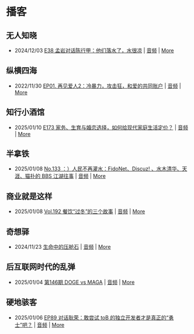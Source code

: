 # 播客

## 无人知晓
- 2024/12/03 [E38 孟岩对话陈行甲：他们落水了，水很凉](https://www.xiaoyuzhoufm.com/episode/674993fcc3b2a2f334681d1c) | [音频](https://dts-api.xiaoyuzhoufm.com/track/611719d3cb0b82e1df0ad29e/674993fcc3b2a2f334681d1c/media.xyzcdn.net/ltQLGAGNRRRTiQZqd_ZmhAAewLcp.m4a) | [More](channels/%E6%97%A0%E4%BA%BA%E7%9F%A5%E6%99%93.md)

## 纵横四海
- 2022/11/30 [EP01. 再见爱人2：冷暴力，攻击狂，和爱的共同账户](https://www.ximalaya.com/sound/592716797) | [音频](https://aod.cos.tx.xmcdn.com/storages/26c6-audiofreehighqps/E9/4E/GKwRIUEHXOodAq7-QQHYdhCw-aacv2-48K.m4a) | [More](channels/%E7%BA%B5%E6%A8%AA%E5%9B%9B%E6%B5%B7.md)

## 知行小酒馆
- 2025/01/10 [E173 家务、生育与婚恋选择，如何给现代家庭生活定价？](https://www.xiaoyuzhoufm.com/episode/6780daac1bf3f0ab2b3d6d78) | [音频](https://dts-api.xiaoyuzhoufm.com/track/6013f9f58e2f7ee375cf4216/6780daac1bf3f0ab2b3d6d78/media.xyzcdn.net/6013f9f58e2f7ee375cf4216/lm40ZIlbYJtCoio_2LDeaoojKwyW.m4a) | [More](channels/%E7%9F%A5%E8%A1%8C%E5%B0%8F%E9%85%92%E9%A6%86.md)

## 半拿铁
- 2025/01/08 [No.133 ：）人民不再灌水：FidoNet、Discuz! 、水木清华、天涯、猫扑的 BBS 江湖往事](https://www.ximalaya.com/sound/792177021) | [音频](https://tk.wavpub.com/WPDL_tZUpZwptdBqDMNvDBRZPpcvHXCLvyFmThvCEYArersZzegFfQugpKJcBwQ-d2.m4a) | [More](channels/%E5%8D%8A%E6%8B%BF%E9%93%81.md)

## 商业就是这样
- 2025/01/08 [Vol.192 餐饮“过冬”的三个故事](https://www.ximalaya.com/sound/792190218) | [音频](https://aod.cos.tx.xmcdn.com/storages/b475-audiofreehighqps/9D/8E/GKwRIW4LVEQZAJXMZwNPXIqy.m4a) | [More](channels/%E5%95%86%E4%B8%9A%E5%B0%B1%E6%98%AF%E8%BF%99%E6%A0%B7.md)

## 奇想驿
- 2024/11/23 [生命中的压舱石](https://www.xiaoyuzhoufm.com/episode/67403d1d11045e78e5105c6f) | [音频](https://dts-api.xiaoyuzhoufm.com/track/6034daea97755b8fc9c66480/67403d1d11045e78e5105c6f/media.xyzcdn.net/lmERsWF4hFJGK9PjHGzOwQnbz-Ge.m4a) | [More](channels/%E5%A5%87%E6%83%B3%E9%A9%BF.md)

## 后互联网时代的乱弹
- 2025/01/04 [第146期 DOGE vs MAGA](https://hosting.wavpub.cn/pie/ep146/) | [音频](https://tk.wavpub.com/WPDL_yzsACXNJhzdLtaZqvHZhjywrUXNyLeMaYgkCeJCcJtyRzmZARTcwcxZMyD-73.mp3) | [More](channels/%E5%90%8E%E4%BA%92%E8%81%94%E7%BD%91%E6%97%B6%E4%BB%A3%E7%9A%84%E4%B9%B1%E5%BC%B9.md)

## 硬地骇客
- 2025/01/06 [EP89 对话耿荣：敢尝试 toB 的独立开发者才是真正的“勇士”吧？](https://www.xiaoyuzhoufm.com/episode/677bd1701962f0b751bc1fe2) | [音频](https://dts-api.xiaoyuzhoufm.com/track/640ee2438be5d40013fe4a87/677bd1701962f0b751bc1fe2/media.xyzcdn.net/lqJR9EtTl-vJC6-54WGEJWshBED7.m4a) | [More](channels/%E7%A1%AC%E5%9C%B0%E9%AA%87%E5%AE%A2.md)

